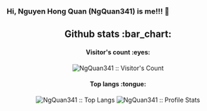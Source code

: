 ### Hi, Nguyen Hong Quan (NgQuan341) is me!!! 👋
<h2 align="center">Github stats :bar_chart:</h2>

<h4 align="center">Visitor's count :eyes:</h4>

<p align="center"><img src="https://profile-counter.glitch.me/{NgQuan341}/count.svg" alt="NgQuan341 :: Visitor's Count" /></p>


<h4 align="center">Top langs :tongue:</h4>
<p align="center" display="flex">
    <img 
    src="https://github-readme-stats.vercel.app/api?username=NgQuan341&show_icons=true&text_color=ffffff&border_color=1ABC9C&title_color=1ABC9C&bg_color=1C2833&icon_color=1ABC9C&include_all_commits=true&line_height=29&hide=stars"
        alt="NgQuan341 :: Top Langs" />
    <img src="https://github-readme-stats.vercel.app/api/top-langs/?username=NgQuan341&layout=compact&langs_count=8&show_icons=true&text_color=ffffff&border_color=1ABC9C&title_color=1ABC9C&bg_color=1C2833&icon_color=1ABC9C"
        alt="NgQuan341 :: Profile Stats" />

</p>
